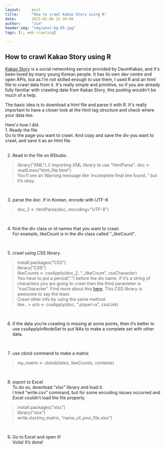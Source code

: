 ```yaml
---
layout:     post
title:      "How to crawl Kakao Story using R"
date:       2015-01-06 22:10:00
author:     "Jun"
header-img: "img/post-bg-05.jpg"
tags: [r, web crawling]

---
```

<h2 class="section-heading">How to crawl Kakao Story using R</h2>

<p><a href="https://story.kakao.com">Kakao Story</a> is a social networking service provided by DaumKakao, and it's been loved by many young Korean people. It has its own dev centre and open APIs, but as I'm not skilled enough to use them, I used R and an html file to crawl data from it. It's really simple and primitive, so if you are already fully familiar with crawling data from Kakao Story, this posting wouldn't be much of a help.</p>

<p>The basic idea is to download a html file and parse it with R. It's really important to have a closer look at the html tag structure and check where your data lies.</p>

<p> Here's how I did.<br> 
  1. Ready the file<br>
Go to the page you want to crawl. And copy and save the div you want to crawl, and save it as an html file.<br>
<br>

2. Read in the file on RStudio.<br>
> library("XML") // importing XML library to use "htmlParse".
> doc <- readLines(“html_file.html")<br>
You’ll see an Warning message like ‘incomplete final line found..” but it’s okay.<br>
<br>

3. parse the doc. If in Korean, encode with UTF-8<br>
> doc_2 <- htmlParse(doc, encoding="UTF-8")<br>
<br>

4. find the div class or id names that you want to crawl.<br>
For example, likeCount is in the div class called “_likeCount”.<br>
<br>

5. crawl using CSS library.<br>
> install.packages(“CSS”)<br>
> library(“CSS”)<br>
> likeCounts <- cssApply(doc_2, “._likeCount”, cssCharacter)<br>
You have to put a period(“.”) before the div name. If it’s a string of characters you are going to crawl then the third parameter is “cssCharacter”. Find more about this <a href="http://cran.r-project.org/web/packages/CSS/vignettes/CSS.pdf">here</a>. This CSS library is awesome to say the least.<br>
Crawl other info by using the same method.<br>
like.. > urls <- cssApply(doc, ".player>a", cssLink)<br>
<br>

6. if the data you’re crawling is missing at some points, then it’s better to use cssApplyInNodeSet to put NAs to make a complete set with other data.<br>
<br>

7. use cbind command to make a matrix<br>
> my_matrix <- cbind(dates, likeCounts, contents)<br>
<br>

8. export to Excel<br>
To do so, download “xlsx” library and load it.<br>
I tried “write.csv” command, but for some encoding issues occurred and Excel couldn’t load the file properly.<br>
> install.packages(“xlsx”)<br>
> library(“xlsx”)<br>
> write.xlsx(my_matrix, “name_of_your_file.xlsx”)<br>
<br>

9. Go to Excel and open it!<br>
Voila! It’s done!<br></p>




